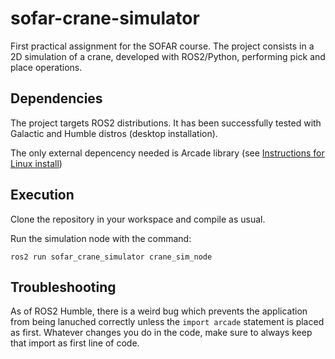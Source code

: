 # sofar-crane-simulator
First practical assignment for the SOFAR course. The project consists in a 2D simulation of a crane, developed with ROS2/Python, performing pick and place operations.

## Dependencies

The project targets ROS2 distributions. It has been successfully tested with Galactic and Humble distros (desktop installation).

The only external depencency needed is Arcade library (see [Instructions for Linux install](https://api.arcade.academy/en/latest/install/linux.html))

## Execution

Clone the repository in your workspace and compile as usual.

Run the simulation node with the command:

```ros2 run sofar_crane_simulator crane_sim_node```

## Troubleshooting

As of ROS2 Humble, there is a weird bug which prevents the application from being lanuched correctly unless the ```import arcade``` statement is placed as first. Whatever changes you do in the code, make sure to always keep that import as first line of code.
